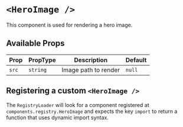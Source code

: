 # `<HeroImage />`

This component is used for rendering a hero image.

## Available Props

| Prop  | PropType | Description          | Default |
| ----- | -------- | -------------------- | ------- |
| `src` | `string` | Image path to render | `null`  |

## Registering a custom `<HeroImage />`

The `RegistryLoader` will look for a component registered at `components.registry.HeroImage` and expects the key `import` to return a function that uses dynamic import syntax.
